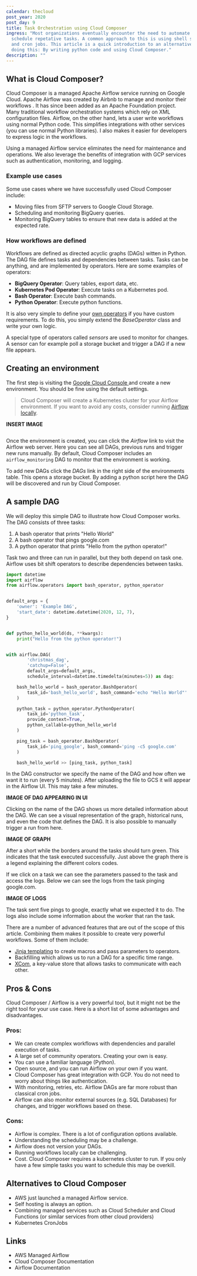 ```yaml
---
calendar: thecloud
post_year: 2020
post_day: 9
title: Task Orchestration using Cloud Composer
ingress: "Most organizations eventually encounter the need to automate and
  schedule repetative tasks. A common approach to this is using shell scripts
  and cron jobs. This article is a quick introduction to an alternative way of
  doing this: By writing python code and using Cloud Composer."
description: ""
---
```

## What is Cloud Composer?

Cloud Composer is a managed Apache Airflow service running on Google Cloud. Apache Airflow was created by Airbnb to manage and monitor their workflows . It has since been added as an Apache Foundation project. Many traditional workflow orchestration systems which rely on XML configuration files. Airflow, on the other hand, lets a user write workflows using normal Python code. This simplifies integrations with other services (you can use normal Python libraries). I also makes it easier for developers to express logic in the workflows.

Using a managed Airflow service eliminates the need for maintenance and operations. We also leverage the benefits of integration with GCP services such as authentication, monitoring, and logging.

### Example use cases

Some use cases where we have successfully used Cloud Composer include:

* Moving files from SFTP servers to Google Cloud Storage.
* Scheduling and monitoring BigQuery queries.
* Monitoring BigQuery tables to ensure that new data is added at the expected rate.

### How workflows are defined

Workflows are defined as directed acyclic graphs (DAGs) witten in Python. The DAG file defines tasks and dependencies between tasks. Tasks can be anything, and are implemented by operators. Here are some examples of operators:

* **BigQuery Operator**: Query tables, export data, etc.
* **Kubernetes Pod Operator**: Execute tasks on a Kubernetes pod.
* **Bash Operator**: Execute bash commands.
* **Python Operator**: Execute python functions.

It is also very simple to define your [own operators](https://airflow.apache.org/docs/apache-airflow/stable/howto/custom-operator.html) if you have custom requirements. To do this, you simply extend the *BaseOperator* class and write your own logic.

A special type of operators called *sensors* are used to monitor for changes. A sensor can for example poll a storage bucket and trigger a DAG if a new file appears.

## Creating an environment

The first step is visiting the [Google Cloud Console ](https://console.cloud.google.com/composer) and create a new environment. You should be fine using the default settings.

> Cloud Composer will create a Kubernetes cluster for your Airflow environment. If you want to avoid any costs, consider running [Airflow locally](https://airflow.apache.org/docs/apache-airflow/stable/start.html).

**INSERT IMAGE**

![]()

Once the environment is created, you can click the *Airflow* link to visit the Airflow web server. Here you can see all DAGs, previous runs and trigger new runs manually. By default, Cloud Composer includes an `airflow_monitoring` DAG to monitor that the environment is working.

To add new DAGs click the *DAGs* link in the right side of the environments table. This opens a storage bucket. By adding a python script here the DAG will be discovered and run by Cloud Composer.

## A sample DAG

We will deploy this simple DAG to illustrate how Cloud Composer works. The DAG consists of three tasks:

1. A bash operator that prints "Hello World"
2. A bash operator that pings google.com
3. A python operator that prints "Hello from the python operator!"

Task two and three can run in parallel, but they both depend on task one. Airflow uses bit shift operators to describe dependencies between tasks.

```python
import datetime
import airflow
from airflow.operators import bash_operator, python_operator


default_args = {
    'owner': 'Example DAG',
    'start_date': datetime.datetime(2020, 12, 7),
}


def python_hello_world(ds, **kwargs):
    print("Hello from the python operator!")


with airflow.DAG(
        'christmas_dag',
        'catchup=False',
        default_args=default_args,
        schedule_interval=datetime.timedelta(minutes=5)) as dag:

    bash_hello_world = bash_operator.BashOperator(
        task_id='bash_hello_world', bash_command='echo "Hello World"'
    )

    python_task = python_operator.PythonOperator(
        task_id='python_task',
        provide_context=True,
        python_callable=python_hello_world
    )

    ping_task = bash_operator.BashOperator(
        task_id='ping_google', bash_command='ping -c5 google.com'
    )

    bash_hello_world >> [ping_task, python_task]
```

In the DAG constructor we specify the name of the DAG and how often we want it to run (every 5 minutes). After uploading the file to GCS it will appear in the Airflow UI. This may take a few minutes.

**IMAGE OF DAG APPEARING IN UI**

Clicking on the name of the DAG shows us more detailed information about the DAG. We can see a visual representation of the graph, historical runs, and even the code that defines the DAG. It is also possible to manually trigger a run from here.

**IMAGE OF GRAPH**

After a short while the borders around the tasks should turn green. This indicates that the task executed successfully. Just above the graph there is a legend explaining the different colors codes.

If we click on a task we can see the parameters passed to the task and access the logs. Below we can see the logs from the task pinging google.com.

**IMAGE OF LOGS**

The task sent five pings to google, exactly what we expected it to do. The logs also include some information about the worker that ran the task.

There are a number of advanced features that are out of the scope of this article. Combining them makes it possible to create very powerful workflows. Some of them include:

* [Jinja templating](https://airflow.apache.org/docs/apache-airflow/stable/tutorial.html#templating-with-jinja) to create macros and pass parameters to operators.
* Backfilling which allows us to run a DAG for a specific time range.
* [XCom](https://airflow.apache.org/docs/apache-airflow/stable/concepts.html#xcoms), a key-value store that allows tasks to communicate with each other.

## Pros & Cons

Cloud Composer / Airflow is a very powerful tool, but it might not be the right tool for your use case. Here is a short list of some advantages and disadvantages.

### Pros:

* We can create complex workflows with dependencies and parallel execution of tasks.
* A large set of community operators. Creating your own is easy.
* You can use a familiar language (Python).
* Open source, and you can run Airflow on your own if you want.
* Cloud Composer has great integration with GCP. You do not need to worry about things like authentication.
* With monitoring, retries, etc. Airflow DAGs are far more robust than classical cron jobs.
* Airflow can also monitor external sources (e.g. SQL Databases) for changes, and trigger workflows based on these.

### Cons:

* Airflow is complex. There is a lot of configuration options available.
* Understanding the scheduling may be a challenge.
* Airflow does not version your DAGs.
* Running workflows locally can be challenging.
* Cost. Cloud Composer requires a kubernetes cluster to run. If you only have a few simple tasks you want to schedule this may be overkill.

## Alternatives to Cloud Composer

* AWS just launched a managed Airflow service.
* Self hosting is always an option.
* Combining managed services such as Cloud Scheduler and Cloud Functions (or similar services from other cloud providers)
* Kubernetes CronJobs

## Links

* AWS Managed Airflow
* Cloud Composer Documentation
* Airflow Documentation